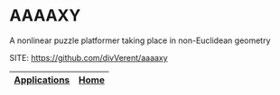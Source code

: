 # AAAAXY

 A nonlinear puzzle platformer taking place in non-Euclidean geometry
 
 SITE: https://github.com/divVerent/aaaaxy

 | [Applications](https://portable-linux-apps.github.io/apps.html) | [Home](https://portable-linux-apps.github.io)
 | --- | --- |
